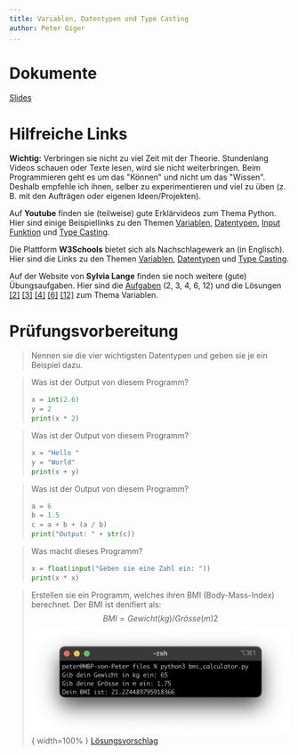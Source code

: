 ```yaml
---
title: Variablen, Datentypen und Type Casting
author: Peter Giger
...
```


# Dokumente

[Slides](slides.html)


# Hilfreiche Links

**Wichtig:** Verbringen sie nicht zu viel Zeit mit der Theorie. Stundenlang Videos schauen oder Texte lesen, wird sie nicht weiterbringen. Beim Programmieren geht es um das "Können" und nicht um das "Wissen". Deshalb empfehle ich ihnen, selber zu experimentieren und viel zu üben (z. B. mit den Aufträgen oder eigenen Ideen/Projekten).

Auf **Youtube** finden sie (teilweise) gute Erklärvideos zum Thema Python. Hier sind einige Beispiellinks zu den Themen [Variablen](https://www.youtube.com/watch?v=jfOLXKPGXJ0), [Datentypen](https://www.youtube.com/watch?v=1WqFJ5wsA4o), [Input Funktion](https://www.youtube.com/watch?v=I9h1c-121Uk) und [Type Casting](https://www.youtube.com/watch?v=u_ECGvn1Z2c).

Die Plattform **W3Schools** bietet sich als Nachschlagewerk an (in Englisch). Hier sind die Links zu den Themen [Variablen](https://www.w3schools.com/python/python_variables.asp), [Datentypen](https://www.w3schools.com/python/python_datatypes.asp) und [Type Casting](https://www.w3schools.com/python/python_casting.asp).

Auf der Website von **Sylvia Lange** finden sie noch weitere (gute) Übungsaufgaben. Hier sind die [Aufgaben](https://sylvialange.de/python/Programmieraufgaben.pdf) (2, 3, 4, 6, 12) und die Lösungen
[[2]](https://sylvialange.de/python/python3/linear/NettoBrutto.py)
[[3]](https://sylvialange.de/python/python3/linear/Zins.py)
[[4]](https://sylvialange.de/python/python3/linear/Rabatt.py)
[[6]](https://sylvialange.de/python/python3/linear/Quader.py)
[[12]](https://sylvialange.de/python/python3/linear/Mittelwert.py)
zum Thema Variablen.

# Prüfungsvorbereitung

> Nennen sie die vier wichtigsten Datentypen und geben sie je ein Beispiel dazu.

> Was ist der Output von diesem Programm?
> ```python
> x = int(2.6)
> y = 2
> print(x * 2)
> ```

> Was ist der Output von diesem Programm?
> ```python
> x = "Hello "
> y = "World"
> print(x + y)
> ```

> Was ist der Output von diesem Programm?
> ```python
> a = 6
> b = 1.5
> c = a + b + (a / b)
> print("Output: " + str(c))
> ```

> Was macht dieses Programm?
> ```python
> x = float(input("Geben sie eine Zahl ein: "))
> print(x * x)
> ```

> Erstellen sie ein Programm, welches ihren BMI (Body-Mass-Index) berechnet. Der BMI ist denifiert als: $$ BMI = Gewicht (kg) / Grösse (m)2 $$ ![](images/bmi_calculator.png){ width=100% } [Lösungsvorschlag](files/bmi_calculator.py)